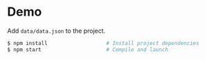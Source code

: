# Demo

Add `data/data.json` to the project.

```bash
$ npm install                   # Install project dependencies
$ npm start                     # Compile and launch
```
